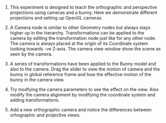 1. This experiment is designed to teach the orthographic and perspective projections using cameras and a bunny. Here we demonstrate different projections and setting up OpenGL cameras.

2. A Camera node is similar to other Geometry nodes but always stays higher up in the hierarchy. Transformations can be applied to the camera by editing the transformation node just like for any other node. The camera is always placed at the origin of its Coordinate system looking towards -ve Z-axis. The camera view window show the scene as seen by the camera.

3. A series of transformations have been applied to the Bunny model and also to the camera. Drag the slider to view the motion of camera and the bunny in global reference frame and how the effective motion of the bunny in the camera view.

4. Try modfying the camera parameters to see the effect on the view. Also modify the camera alignment by modifying the coordinate system and adding transformations.

5. Add a new orthographic camera and notice the differences between orhographic and projective views.
